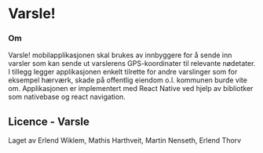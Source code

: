 # Varsle!

### Om
Varsle! mobilapplikasjonen skal brukes av innbyggere for å sende inn varsler som kan sende ut varslerens GPS-koordinater til relevante nødetater. I tillegg legger applikasjonen enkelt tilrette for andre varslinger som for eksempel hærværk, skade på offentlig eiendom o.l. kommunen burde vite om. Applikasjonen er implementert med React Native ved hjelp av bibliotker som nativebase og react navigation. 

## Licence - Varsle
Laget av Erlend Wiklem, Mathis Harthveit, Martin Nenseth, Erlend Thorv

